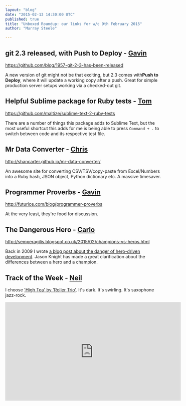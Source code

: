 ```yaml
---
layout: "blog"
date: "2015-02-13 14:30:00 UTC"
published: true
title: "Unboxed Roundup: our links for w/c 9th February 2015"
author: "Murray Steele"

---
```


## git 2.3 released, with Push to Deploy - [Gavin](http://www.unboxedconsulting.com/people/gavin-van-lelyveld)

https://github.com/blog/1957-git-2-3-has-been-released

A new version of git might not be that exciting, but 2.3 comes with**Push to Deploy**, where it will update a working copy after a push. Great for simple production server setups working via a checked-out git.

## Helpful Sublime package for Ruby tests - [Tom](http://www.unboxedconsulting.com/people/tom-sabin)

https://github.com/maltize/sublime-text-2-ruby-tests

There are a number of things this package adds to Sublime Text, but the most useful shortcut this adds for me is being able to press `Command + .` to switch between code and its respective test file.

## Mr Data Converter - [Chris](http://www.unboxedconsulting.com/people/chris-carter)

http://shancarter.github.io/mr-data-converter/

An awesome site for converting CSV/TSV/copy-paste from Excel/Numbers into a Ruby hash, JSON object, Python dictionary etc. A massive timesaver.

## Programmer Proverbs - [Gavin](http://www.unboxedconsluting.com/people/gavin-van-lelyveld)

http://futurice.com/blog/programmer-proverbs

At the very least, they're food for discussion.

## The Dangerous Hero - [Carlo](http://www.unboxedconsulting.com/people/carlo-kruger)

http://semperagilis.blogspot.co.uk/2015/02/champions-vs-heros.html

Back in 2009 I wrote [a blog post about the danger of hero-driven development](http://carlokruger.com/?p=35). Jason Knight has made a great clarification about the differences between a hero and a champion.

## Track of the Week - [Neil](http://www.unboxedconsulting.com/people/neil-van-beinum)

I choose ['High Tea' by 'Roller Trio'](https://www.youtube.com/watch?v=I\_IykuSDMng). It's dark. It's swirling. It's saxophone jazz-rock.  <iframe width="560" height="315" src="https://www.youtube.com/embed/I_IykuSDMng" frameborder="0" allowfullscreen></iframe>


